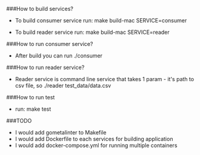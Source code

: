 ###How to build services?

- To build consumer service run: make build-mac SERVICE=consumer

- To build reader service run: make build-mac SERVICE=reader

###How to run consumer service?

- After build you can run ./consumer

###How to run reader service?

- Reader service is command line service that takes 1 param - it's path to csv file, so ./reader test_data/data.csv

###How to run test

- run: make test

###TODO

- I would add gometalinter to Makefile
- I would add Dockerfile to each services for building application
- I would add docker-compose.yml for running multiple containers

